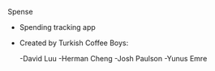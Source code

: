 Spense
- Spending tracking app
- Created by Turkish Coffee Boys:

  -David Luu
  -Herman Cheng
  -Josh Paulson
  -Yunus Emre
